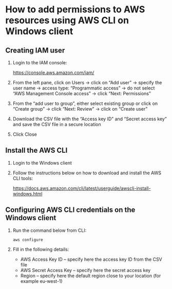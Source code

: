 # How to add permissions to AWS resources using AWS CLI on Windows client

## Creating IAM user

1. Login to the IAM console:

   https://console.aws.amazon.com/iam/

2. From the left pane, click on Users -> click on “Add user” -> specify the user name -> access type: “Programmatic access” -> do not select “AWS Management Console access” -> click “Next: Permissions”

3. From the “add user to group”, either select existing group or click on “Create group” -> click “Next: Review” -> click on “Create user”

4. Download the CSV file with the “Access key ID” and “Secret access key” and save the CSV file in a secure location

5. Click Close



## Install the AWS CLI

1. Login to the Windows client

2. Follow the instructions below on how to download and install the AWS CLI tools:

   https://docs.aws.amazon.com/cli/latest/userguide/awscli-install-windows.html



## Configuring AWS CLI credentials on the Windows client

1. Run the command below from CLI:

   `aws configure`

2. Fill in the following details:
   + AWS Access Key ID – specify here the access key ID from the CSV file
   + AWS Secret Access Key – specify here the secret access key
   + Region – specify here the default region close to your location (for example eu-west-1)